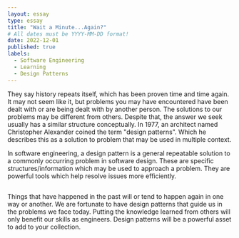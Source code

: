 ```yaml
---
layout: essay
type: essay
title: "Wait a Minute...Again?"
# All dates must be YYYY-MM-DD format!
date: 2022-12-01
published: true
labels:
  - Software Engineering
  - Learning
  - Design Patterns
---
```


They say history repeats itself, which has been proven time and time again. It may not seem like it, but problems you may have encountered have been dealt with or are being dealt with by another person. The solutions to our problems may be different from others. Despite that, the answer we seek usually has a similar structure conceptually. In 1977, an architect named Christopher Alexander coined the term "design patterns". Which he describes this as a solution to problem that may be used in multiple context.

In software engineering, a design pattern is a general repeatable solution to a commonly occurring problem in software design. These are specific structures/information which may be used to approach a problem. They are powerful tools which help resolve issues more efficiently.  

## 


Things that have happened in the past will or tend to happen again in one way or another. We are fortunate to have design patterns that guide us in the problems we face today. Putting the knowledge learned from others will only benefit our skills as engineers. Design patterns will be a powerful asset to add to your collection.
